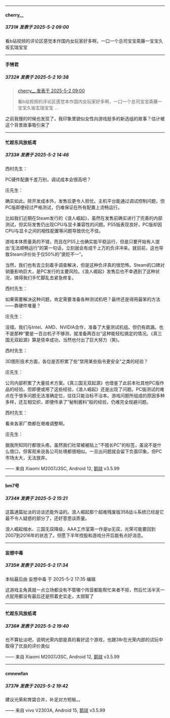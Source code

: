 ﻿
*****

####  cherry__  
##### 3731#       发表于 2025-5-2 09:00

看b站视频的评论区感觉本作国内女玩家好多啊，一口一个总司宝宝斋藤一宝宝久坂玄瑞宝宝


*****

####  手铐君  
##### 3732#       发表于 2025-5-2 10:38

<blockquote><a href="httphttps://stage1st.com/2b/forum.php?mod=redirect&amp;goto=findpost&amp;pid=67773869&amp;ptid=2092342" target="_blank">cherry__ 发表于 2025-5-2 09:00</a>

看b站视频的评论区感觉本作国内女玩家好多啊，一口一个总司宝宝斋藤一宝宝久坂玄瑞宝宝 ...</blockquote>
之前我搜的时候也发现了，我印象里貌似女性向游戏挺多的新选组的故事？估计被这个背景故事吸引来了


*****

####  忙趁东风放纸鸢  
##### 3733#       发表于 2025-5-2 14:46

西村先生：

PC硬件配置千差万别，调试成本会很高吧？

庄先生：

确实如此。除开发成本外，发售后更令人担忧。主机平台能通过调试控制问题，但PC版即便经过严格测试，仍难保证在所有配置上流畅运行。

比如我们近期在Steam发行的《浪人崛起》，虽然在发售前确实进行了完善的内部测试，但实际发售仍出现CPU与显卡兼容性的问题。PS5版表现良好，PC版却因CPU与显卡之间的相性配置等问题导致优化不佳。

游戏本体质量真的不错，而且在PS5上也确实能平稳运行，但是只要开始有人提出‘无法顺畅运行”的第一句话，立刻就会有成千上万的负评冲来。就目前，这也导致Steam评价处于仅50%的”褒贬不一”。

当然，我们也有去立刻着手调查解决，但是这种负评真的很恐怖。Steam的口碑对销量影响巨大，是PC发行的主要风险。《浪人崛起》发售后也不幸遇到了这种状况，搞得我们手忙脚乱去紧急修复。

西村先生：

如果需要解决这种问题，肯定需要准备各种测试机吧？最终还是得用最笨的方法——靠硬件堆量？

庄先生：

没错。我们与Intel、AMD、NVIDIA合作，准备了大量测试机组。但仍有疏漏。也不是那种“要是一百台机子不够测，就准备两百台”这种能轻松搞定的情况。《真三国无双起源》算是侥幸成功，当然也付出了巨大努力（笑)。

西村先生：

3D图形技术方面，各位是否积累了些”禁用某些指令更安全"之类的经验？

庄先生：

公司内部积累了大量技术方案。《真三国无双起源》也借鉴了此前本社其他PC版作品的经验。但即便或用了这些经验，《浪人崛起》还是出现了问题。PC版测试的难点在于很多问题无法准确定位，往往只能治标不治本。游戏问题所组成的原因多种多样，还互相交织，即便传承了”秘制酱料”般的经验，仍难完全规避问题。

西村先生：

看来各家厂商都在艰难调整啊。

庄先生：

据我所知同行都很头疼。虽然我们社常被被贴上”不擅长PC"的标签，虽说不是什么借口，但客观来说各公司处境都很相似。一旦出问题就会留下负面印象。但PC市场太大，无法放弃。

—— 来自 Xiaomi M2007J3SC, Android 12, [鹅球](https://www.pgyer.com/GcUxKd4w) v3.5.99


*****

####  bm7号  
##### 3734#       发表于 2025-5-2 15:21

这篇通篇扯淡的访谈还能外溢的。浪人崛起那个超难残废版358战斗系统已经是它最不令人疑惑的部分了，还好意思谈质量。

浪人崛起缩水、三国无双降级，AAA工作室第一作是ip无双，光荣可能要回到2007到2016年的状态了。但愿下半年控股和游戏分开后能有点好消息。


*****

####  妄想中毒  
##### 3735#       发表于 2025-5-2 17:34

 本帖最后由 妄想中毒 于 2025-5-2 17:35 编辑 

这游戏主角真就一点立场都没有不管哪个阵营都能帮忙来者不拒，然后忙活半天一点屁用都没有最后还是照着史实走，太弱智了


*****

####  忙趁东风放纸鸢  
##### 3736#       发表于 2025-5-2 19:40

也不算扯淡吧，说明光荣内部是真的看好这个游戏，也跟38r在光荣内部的试玩中取得了优良的评价类似

—— 来自 Xiaomi M2007J3SC, Android 12, [鹅球](https://www.pgyer.com/GcUxKd4w) v3.5.99


*****

####  cmnewfan  
##### 3737#       发表于 2025-5-2 19:42

建议光荣和育碧合并，补足对方短板。。

—— 来自 vivo V2303A, Android 15, [鹅球](https://www.pgyer.com/GcUxKd4w) v3.5.99

